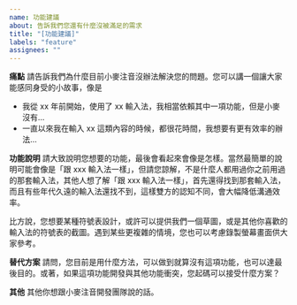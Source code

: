 ```yaml
---
name: 功能建議
about: 告訴我們您還有什麼沒被滿足的需求
title: "[功能建議]"
labels: "feature"
assignees: ""
---
```


**痛點**
請告訴我們為什麼目前小麥注音沒辦法解決您的問題。您可以講一個讓大家能感同身受的小故事，像是

- 我從 xx 年前開始，使用了 xx 輸入法，我相當依賴其中一項功能，但是小麥沒有...
- 一直以來我在輸入 xx 這類內容的時候，都很花時間，我想要有更有效率的辦法…

**功能說明**
請大致說明您想要的功能，最後會看起來會像是怎樣。當然最簡單的說明可能會像是「跟 xxx 輸入法一樣」，但請您諒解，不是什麼人都用過你之前用過的那套輸入法，其他人想了解「跟 xxx 輸入法一樣」，首先還得找到那套輸入法，而且有些年代久遠的輸入法還找不到，這樣雙方的認知不同，會大幅降低溝通效率。

比方說，您想要某種符號表設計，或許可以提供我們一個草圖，或是其他你喜歡的輸入法的符號表的截圖。遇到某些更複雜的情境，您也可以考慮錄製螢幕畫面供大家參考。

**替代方案**
請問，您目前是用什麼方法，可以做到就算沒有這項功能，也可以達最後目的。或著，如果這項功能開發與其他功能衝突，您起碼可以接受什麼方案？

**其他**
其他你想跟小麥注音開發團隊說的話。
